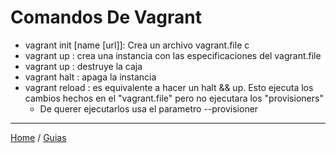# Comandos De Vagrant

- vagrant init [name [url]]: Crea un archivo vagrant.file c
- vagrant up : crea una instancia con las especificaciones del vagrant.file
- vagrant up : destruye la caja
- vagrant halt : apaga la instancia
- vagrant reload : es equivalente a hacer un halt && up. Esto ejecuta los cambios hechos en el "vagrant.file" pero no ejecutara los "provisioners"
  - De querer ejecutarlos usa el parametro --provisioner

-----
[Home](../README.md) / [Guias](<./indice.md>)
